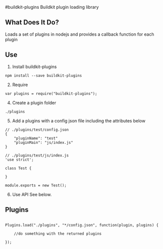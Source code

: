 #buildkit-plugins
Buildkit plugin loading library

## What Does It Do?
Loads a set of plugins in nodejs and provides a callback function for each plugin

## Use
1. Install buildkit-plugins
```
npm install --save buildkit-plugins
```
2. Require
```
var plugins = require("buildkit-plugins");

```
4. Create a plugin folder
```
./plugins
```
5. Add a plugins with a config json file including the attributes below
```
// ./plugins/test/config.json
{
	"pluginName": "test"
	"pluginMain": "js/index.js"
}
```
```
// ./plugins/test/js/index.js
'use strict';

class Test {
	
}

module.exports = new Test();
```
6. Use API
See below.


## Plugins
```

Plugins.load("./plugins", "*/config.json", function(plugin, plugins) {
	
	//do something with the returned plugins

});


```